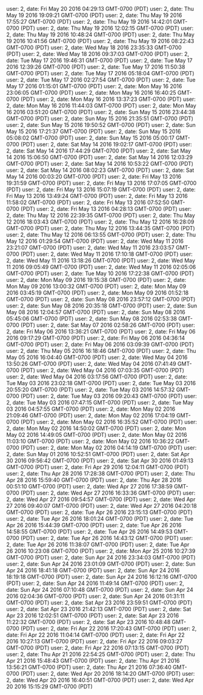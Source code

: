 user: 2, date: Fri May 20 2016 04:29:13 GMT-0700 (PDT)
user: 2, date: Thu May 19 2016 19:09:21 GMT-0700 (PDT)
user: 2, date: Thu May 19 2016 17:55:27 GMT-0700 (PDT)
user: 2, date: Thu May 19 2016 14:42:01 GMT-0700 (PDT)
user: 2, date: Thu May 19 2016 12:02:15 GMT-0700 (PDT)
user: 2, date: Thu May 19 2016 10:48:24 GMT-0700 (PDT)
user: 2, date: Thu May 19 2016 10:41:56 GMT-0700 (PDT)
user: 2, date: Thu May 19 2016 08:22:43 GMT-0700 (PDT)
user: 2, date: Wed May 18 2016 23:35:33 GMT-0700 (PDT)
user: 2, date: Wed May 18 2016 09:37:03 GMT-0700 (PDT)
user: 2, date: Tue May 17 2016 19:46:31 GMT-0700 (PDT)
user: 2, date: Tue May 17 2016 12:39:26 GMT-0700 (PDT)
user: 2, date: Tue May 17 2016 11:50:38 GMT-0700 (PDT)
user: 2, date: Tue May 17 2016 05:18:04 GMT-0700 (PDT)
user: 2, date: Tue May 17 2016 02:27:54 GMT-0700 (PDT)
user: 2, date: Tue May 17 2016 01:15:01 GMT-0700 (PDT)
user: 2, date: Mon May 16 2016 23:06:05 GMT-0700 (PDT)
user: 2, date: Mon May 16 2016 16:40:25 GMT-0700 (PDT)
user: 2, date: Mon May 16 2016 13:37:23 GMT-0700 (PDT)
user: 2, date: Mon May 16 2016 11:44:03 GMT-0700 (PDT)
user: 2, date: Mon May 16 2016 03:51:20 GMT-0700 (PDT)
user: 2, date: Sun May 15 2016 23:44:38 GMT-0700 (PDT)
user: 2, date: Sun May 15 2016 21:35:51 GMT-0700 (PDT)
user: 2, date: Sun May 15 2016 19:50:52 GMT-0700 (PDT)
user: 2, date: Sun May 15 2016 17:21:37 GMT-0700 (PDT)
user: 2, date: Sun May 15 2016 05:08:02 GMT-0700 (PDT)
user: 2, date: Sun May 15 2016 05:00:17 GMT-0700 (PDT)
user: 2, date: Sat May 14 2016 19:02:17 GMT-0700 (PDT)
user: 2, date: Sat May 14 2016 17:44:29 GMT-0700 (PDT)
user: 2, date: Sat May 14 2016 15:06:50 GMT-0700 (PDT)
user: 2, date: Sat May 14 2016 12:03:29 GMT-0700 (PDT)
user: 2, date: Sat May 14 2016 10:53:22 GMT-0700 (PDT)
user: 2, date: Sat May 14 2016 08:02:23 GMT-0700 (PDT)
user: 2, date: Sat May 14 2016 00:03:20 GMT-0700 (PDT)
user: 2, date: Fri May 13 2016 19:31:59 GMT-0700 (PDT)
user: 2, date: Fri May 13 2016 17:07:05 GMT-0700 (PDT)
user: 2, date: Fri May 13 2016 15:07:19 GMT-0700 (PDT)
user: 2, date: Fri May 13 2016 13:49:24 GMT-0700 (PDT)
user: 2, date: Fri May 13 2016 11:58:02 GMT-0700 (PDT)
user: 2, date: Fri May 13 2016 07:52:50 GMT-0700 (PDT)
user: 2, date: Fri May 13 2016 04:28:13 GMT-0700 (PDT)
user: 2, date: Thu May 12 2016 22:39:35 GMT-0700 (PDT)
user: 2, date: Thu May 12 2016 18:03:43 GMT-0700 (PDT)
user: 2, date: Thu May 12 2016 16:28:09 GMT-0700 (PDT)
user: 2, date: Thu May 12 2016 13:44:35 GMT-0700 (PDT)
user: 2, date: Thu May 12 2016 06:13:55 GMT-0700 (PDT)
user: 2, date: Thu May 12 2016 01:29:54 GMT-0700 (PDT)
user: 2, date: Wed May 11 2016 23:21:07 GMT-0700 (PDT)
user: 2, date: Wed May 11 2016 23:03:57 GMT-0700 (PDT)
user: 2, date: Wed May 11 2016 17:10:18 GMT-0700 (PDT)
user: 2, date: Wed May 11 2016 13:18:26 GMT-0700 (PDT)
user: 2, date: Wed May 11 2016 09:05:49 GMT-0700 (PDT)
user: 2, date: Wed May 11 2016 02:05:06 GMT-0700 (PDT)
user: 2, date: Tue May 10 2016 17:22:38 GMT-0700 (PDT)
user: 2, date: Mon May 09 2016 19:15:38 GMT-0700 (PDT)
user: 2, date: Mon May 09 2016 13:00:32 GMT-0700 (PDT)
user: 2, date: Mon May 09 2016 03:45:19 GMT-0700 (PDT)
user: 2, date: Mon May 09 2016 01:52:18 GMT-0700 (PDT)
user: 2, date: Sun May 08 2016 23:57:12 GMT-0700 (PDT)
user: 2, date: Sun May 08 2016 20:35:18 GMT-0700 (PDT)
user: 2, date: Sun May 08 2016 12:04:57 GMT-0700 (PDT)
user: 2, date: Sun May 08 2016 05:45:06 GMT-0700 (PDT)
user: 2, date: Sun May 08 2016 02:53:38 GMT-0700 (PDT)
user: 2, date: Sat May 07 2016 02:58:26 GMT-0700 (PDT)
user: 2, date: Fri May 06 2016 13:36:21 GMT-0700 (PDT)
user: 2, date: Fri May 06 2016 09:17:29 GMT-0700 (PDT)
user: 2, date: Fri May 06 2016 04:36:14 GMT-0700 (PDT)
user: 2, date: Fri May 06 2016 03:09:39 GMT-0700 (PDT)
user: 2, date: Thu May 05 2016 16:18:46 GMT-0700 (PDT)
user: 2, date: Thu May 05 2016 16:04:40 GMT-0700 (PDT)
user: 2, date: Wed May 04 2016 13:50:26 GMT-0700 (PDT)
user: 2, date: Wed May 04 2016 07:41:49 GMT-0700 (PDT)
user: 2, date: Wed May 04 2016 07:03:35 GMT-0700 (PDT)
user: 2, date: Wed May 04 2016 03:17:56 GMT-0700 (PDT)
user: 2, date: Tue May 03 2016 23:02:18 GMT-0700 (PDT)
user: 2, date: Tue May 03 2016 20:55:20 GMT-0700 (PDT)
user: 2, date: Tue May 03 2016 14:57:32 GMT-0700 (PDT)
user: 2, date: Tue May 03 2016 09:20:43 GMT-0700 (PDT)
user: 2, date: Tue May 03 2016 07:47:15 GMT-0700 (PDT)
user: 2, date: Tue May 03 2016 04:57:55 GMT-0700 (PDT)
user: 2, date: Mon May 02 2016 21:09:46 GMT-0700 (PDT)
user: 2, date: Mon May 02 2016 17:04:19 GMT-0700 (PDT)
user: 2, date: Mon May 02 2016 16:35:52 GMT-0700 (PDT)
user: 2, date: Mon May 02 2016 14:50:02 GMT-0700 (PDT)
user: 2, date: Mon May 02 2016 14:49:05 GMT-0700 (PDT)
user: 2, date: Mon May 02 2016 11:03:10 GMT-0700 (PDT)
user: 2, date: Mon May 02 2016 10:36:22 GMT-0700 (PDT)
user: 2, date: Mon May 02 2016 04:14:19 GMT-0700 (PDT)
user: 2, date: Sun May 01 2016 10:52:51 GMT-0700 (PDT)
user: 2, date: Sat Apr 30 2016 09:56:42 GMT-0700 (PDT)
user: 2, date: Sat Apr 30 2016 01:49:13 GMT-0700 (PDT)
user: 2, date: Fri Apr 29 2016 12:04:11 GMT-0700 (PDT)
user: 2, date: Thu Apr 28 2016 17:28:38 GMT-0700 (PDT)
user: 2, date: Thu Apr 28 2016 15:59:40 GMT-0700 (PDT)
user: 2, date: Thu Apr 28 2016 00:51:10 GMT-0700 (PDT)
user: 2, date: Wed Apr 27 2016 17:38:59 GMT-0700 (PDT)
user: 2, date: Wed Apr 27 2016 16:33:36 GMT-0700 (PDT)
user: 2, date: Wed Apr 27 2016 09:54:57 GMT-0700 (PDT)
user: 2, date: Wed Apr 27 2016 09:40:07 GMT-0700 (PDT)
user: 2, date: Wed Apr 27 2016 04:20:18 GMT-0700 (PDT)
user: 2, date: Tue Apr 26 2016 23:15:13 GMT-0700 (PDT)
user: 2, date: Tue Apr 26 2016 18:01:24 GMT-0700 (PDT)
user: 2, date: Tue Apr 26 2016 15:44:39 GMT-0700 (PDT)
user: 2, date: Tue Apr 26 2016 14:58:55 GMT-0700 (PDT)
user: 2, date: Tue Apr 26 2016 14:49:53 GMT-0700 (PDT)
user: 2, date: Tue Apr 26 2016 14:43:12 GMT-0700 (PDT)
user: 2, date: Tue Apr 26 2016 11:38:07 GMT-0700 (PDT)
user: 2, date: Tue Apr 26 2016 10:23:08 GMT-0700 (PDT)
user: 2, date: Mon Apr 25 2016 10:27:39 GMT-0700 (PDT)
user: 2, date: Sun Apr 24 2016 23:34:03 GMT-0700 (PDT)
user: 2, date: Sun Apr 24 2016 23:01:09 GMT-0700 (PDT)
user: 2, date: Sun Apr 24 2016 18:41:18 GMT-0700 (PDT)
user: 2, date: Sun Apr 24 2016 18:19:18 GMT-0700 (PDT)
user: 2, date: Sun Apr 24 2016 16:12:16 GMT-0700 (PDT)
user: 2, date: Sun Apr 24 2016 11:49:14 GMT-0700 (PDT)
user: 2, date: Sun Apr 24 2016 07:10:48 GMT-0700 (PDT)
user: 2, date: Sun Apr 24 2016 02:04:36 GMT-0700 (PDT)
user: 2, date: Sun Apr 24 2016 01:31:11 GMT-0700 (PDT)
user: 2, date: Sat Apr 23 2016 23:59:51 GMT-0700 (PDT)
user: 2, date: Sat Apr 23 2016 21:42:13 GMT-0700 (PDT)
user: 2, date: Sat Apr 23 2016 12:02:51 GMT-0700 (PDT)
user: 2, date: Sat Apr 23 2016 11:22:32 GMT-0700 (PDT)
user: 2, date: Sat Apr 23 2016 10:48:48 GMT-0700 (PDT)
user: 2, date: Fri Apr 22 2016 17:20:43 GMT-0700 (PDT)
user: 2, date: Fri Apr 22 2016 11:04:14 GMT-0700 (PDT)
user: 2, date: Fri Apr 22 2016 10:27:13 GMT-0700 (PDT)
user: 2, date: Fri Apr 22 2016 09:03:27 GMT-0700 (PDT)
user: 2, date: Fri Apr 22 2016 07:13:15 GMT-0700 (PDT)
user: 2, date: Thu Apr 21 2016 22:54:25 GMT-0700 (PDT)
user: 2, date: Thu Apr 21 2016 15:48:43 GMT-0700 (PDT)
user: 2, date: Thu Apr 21 2016 13:56:21 GMT-0700 (PDT)
user: 2, date: Thu Apr 21 2016 07:36:40 GMT-0700 (PDT)
user: 2, date: Wed Apr 20 2016 18:14:20 GMT-0700 (PDT)
user: 2, date: Wed Apr 20 2016 16:40:51 GMT-0700 (PDT)
user: 2, date: Wed Apr 20 2016 15:15:29 GMT-0700 (PDT)
